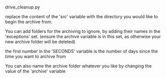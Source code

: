 drive_cleanup.py

replace the content of the 'src' variable with the directory you would like to begin the archive from.

You can add folders for the archiving to ignore, by adding their names in the 'exceptions' set. (ensure the archive variable is in this set, as otherwise
your new archive folder will be deleted)

the first number in the 'SECONDS' variable is the number of days since the time you want to archive from

You can also name the archive folder whatever you like by changing the value of the 'archive' variable
